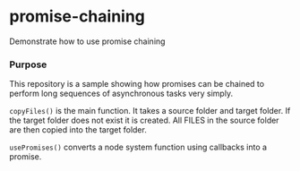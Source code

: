 # promise-chaining
Demonstrate how to use promise chaining

### Purpose

This repository is a sample showing how promises can be chained to perform long sequences of asynchronous tasks very simply.

`copyFiles()` is the main function. It takes a source folder and target folder. If the target folder does not exist it is created. All FILES in the source folder are then copied into the target folder.

`usePromises()` converts a node system function using callbacks into a promise. 
